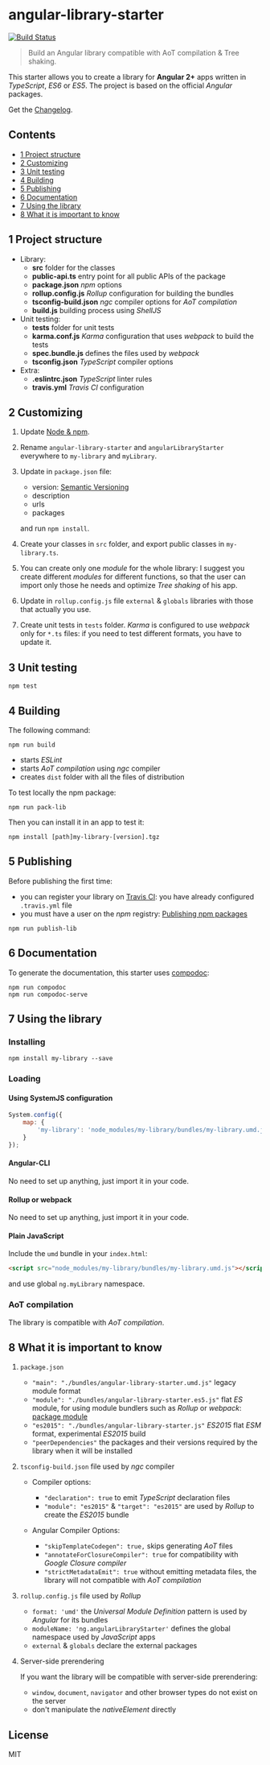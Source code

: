 # angular-library-starter

[![Build Status](https://travis-ci.org/robisim74/angular-library-starter.svg?branch=master)](https://travis-ci.org/robisim74/angular-library-starter)

> Build an Angular library compatible with AoT compilation &amp; Tree shaking.

This starter allows you to create a library for **Angular 2+** apps written in _TypeScript_, _ES6_ or _ES5_.
The project is based on the official _Angular_ packages.

Get the [Changelog](https://github.com/robisim74/angular-library-starter/blob/master/CHANGELOG.md).

## Contents

- [1 Project structure](#1)
- [2 Customizing](#2)
- [3 Unit testing](#3)
- [4 Building](#4)
- [5 Publishing](#5)
- [6 Documentation](#6)
- [7 Using the library](#7)
- [8 What it is important to know](#8)

## <a name="1"></a>1 Project structure

- Library:
  - **src** folder for the classes
  - **public-api.ts** entry point for all public APIs of the package
  - **package.json** _npm_ options
  - **rollup.config.js** _Rollup_ configuration for building the bundles
  - **tsconfig-build.json** _ngc_ compiler options for _AoT compilation_
  - **build.js** building process using _ShellJS_
- Unit testing:
  - **tests** folder for unit tests
  - **karma.conf.js** _Karma_ configuration that uses _webpack_ to build the tests
  - **spec.bundle.js** defines the files used by _webpack_
  - **tsconfig.json** _TypeScript_ compiler options
- Extra:
  - **.eslintrc.json** _TypeScript_ linter rules
  - **travis.yml** _Travis CI_ configuration

## <a name="2"></a>2 Customizing

1. Update [Node & npm](https://docs.npmjs.com/getting-started/installing-node).

2. Rename `angular-library-starter` and `angularLibraryStarter` everywhere to `my-library` and `myLibrary`.

3. Update in `package.json` file:

   - version: [Semantic Versioning](http://semver.org/)
   - description
   - urls
   - packages

   and run `npm install`.

4. Create your classes in `src` folder, and export public classes in `my-library.ts`.

5. You can create only one _module_ for the whole library:
   I suggest you create different _modules_ for different functions,
   so that the user can import only those he needs and optimize _Tree shaking_ of his app.

6. Update in `rollup.config.js` file `external` & `globals` libraries with those that actually you use.

7. Create unit tests in `tests` folder.
   _Karma_ is configured to use _webpack_ only for `*.ts` files: if you need to test different formats, you have to update it.

## <a name="3"></a>3 Unit testing

```Shell
npm test
```

## <a name="4"></a>4 Building

The following command:

```Shell
npm run build
```

- starts _ESLint_
- starts _AoT compilation_ using _ngc_ compiler
- creates `dist` folder with all the files of distribution

To test locally the npm package:

```Shell
npm run pack-lib
```

Then you can install it in an app to test it:

```Shell
npm install [path]my-library-[version].tgz
```

## <a name="5"></a>5 Publishing

Before publishing the first time:

- you can register your library on [Travis CI](https://travis-ci.org/): you have already configured `.travis.yml` file
- you must have a user on the _npm_ registry: [Publishing npm packages](https://docs.npmjs.com/getting-started/publishing-npm-packages)

```Shell
npm run publish-lib
```

## <a name="6"></a>6 Documentation

To generate the documentation, this starter uses [compodoc](https://github.com/compodoc/compodoc):

```Shell
npm run compodoc
npm run compodoc-serve
```

## <a name="7"></a>7 Using the library

### Installing

```Shell
npm install my-library --save
```

### Loading

#### Using SystemJS configuration

```JavaScript
System.config({
    map: {
        'my-library': 'node_modules/my-library/bundles/my-library.umd.js'
    }
});
```

#### Angular-CLI

No need to set up anything, just import it in your code.

#### Rollup or webpack

No need to set up anything, just import it in your code.

#### Plain JavaScript

Include the `umd` bundle in your `index.html`:

```Html
<script src="node_modules/my-library/bundles/my-library.umd.js"></script>
```

and use global `ng.myLibrary` namespace.

### AoT compilation

The library is compatible with _AoT compilation_.

## <a name="8"></a>8 What it is important to know

1. `package.json`

   - `"main": "./bundles/angular-library-starter.umd.js"` legacy module format
   - `"module": "./bundles/angular-library-starter.es5.js"` flat _ES_ module, for using module bundlers such as _Rollup_ or _webpack_:
     [package module](https://github.com/rollup/rollup/wiki/pkg.module)
   - `"es2015": "./bundles/angular-library-starter.js"` _ES2015_ flat _ESM_ format, experimental _ES2015_ build
   - `"peerDependencies"` the packages and their versions required by the library when it will be installed

2. `tsconfig-build.json` file used by _ngc_ compiler

   - Compiler options:

     - `"declaration": true` to emit _TypeScript_ declaration files
     - `"module": "es2015"` & `"target": "es2015"` are used by _Rollup_ to create the _ES2015_ bundle

   - Angular Compiler Options:
     - `"skipTemplateCodegen": true,` skips generating _AoT_ files
     - `"annotateForClosureCompiler": true` for compatibility with _Google Closure compiler_
     - `"strictMetadataEmit": true` without emitting metadata files, the library will not compatible with _AoT compilation_

3. `rollup.config.js` file used by _Rollup_

   - `format: 'umd'` the _Universal Module Definition_ pattern is used by _Angular_ for its bundles
   - `moduleName: 'ng.angularLibraryStarter'` defines the global namespace used by _JavaScript_ apps
   - `external` & `globals` declare the external packages

4. Server-side prerendering

   If you want the library will be compatible with server-side prerendering:

   - `window`, `document`, `navigator` and other browser types do not exist on the server
   - don't manipulate the _nativeElement_ directly

## License

MIT
